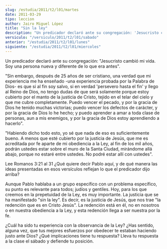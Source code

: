 ```yaml
---
slug: /estudia/2011/t2/l01/martes
date: 2011-03-29
tipo: leccion
author: Jairo Miguel López
title: "Sin la ley"
description: "Un predicador declaró ante su congregación: 'Jesucristo cambió mi vida. Soy  una persona nueva y diferente de lo que era antes'. 'Sin embargo, después de 25  años de ser cristiano, una verdad que mi experiencia me ha enseñado -una  experiencia probada por la Palabra de Dios..."
versiculo: "/versiculo/2011/t2/l01/sabado"
anterior: "/estudia/2011/t2/l01/lunes"
siguiente: "/estudia/2011/t2/l01/miercoles"
---
```


Un predicador declaró ante su congregación: "Jesucristo cambió mi vida. Soy una persona nueva y diferente de lo que era antes".

"Sin embargo, después de 25 años de ser cristiano, una verdad que mi experiencia me ha enseñado -una experiencia probada por la Palabra de Dios- es que si al fin soy salvo, si en verdad 'persevero hasta el fin' y llego al Reino de Dios, no tengo dudas de que será solamente porque estoy cubierto por el manto de la justicia de Cristo, tejido en el telar del cielo y que me cubre completamente. Puedo vencer el pecado, y por la gracia de Dios he tenido muchas victorias; puedo vencer los defectos de carácter, y por la gracia de Dios lo he hecho; y puedo aprender a amar a toda clase de personas, aun a mis enemigos, y por la gracia de Dios estoy aprendiendo a hacerlo".

"Habiendo dicho todo esto, yo sé que nada de eso es suficientemente bueno. A menos que esté cubierto por la justicia de Jesús, que me es acreditada por fe aparte de mi obediencia a la Ley, al fin de los mil años, podrán ustedes estar sobre el muro de la Santa Ciudad, mirándome allá abajo, porque no estaré entre ustedes. No podré estar allí con ustedes".

Lee Romanos 3:21 al 31 ¿Qué quiere decir Pablo aquí, y de qué manera las ideas presentadas en esos versículos reflejan lo que el predicador dijo arriba?

Aunque Pablo hablaba a un grupo específico con un problema específico, su punto es relevante para todos; judíos y gentiles. Hoy, para los que creemos en la prepetuidad de la Ley, es muy importante. La justicia que se ha manifestado "sin la ley". Es decir, es la justicia de Jesús, que nos trae "la redención que es en Cristo Jesús". La redención está en él, no en nosotros o en nuestra obediencia a la Ley, y esta redención llega a ser nuestra por la fe.

¿Cuál ha sido tu experiencia con la observancia de la Ley? ¿Has sentido, alguna vez, que tus mejores esfuerzos por obedecer te estaban haciendo justo ante Dios? ¿Qué implicaciones tiene tu respuesta? Lleva tu respuesta a la clase el sábado y defiende tu posición.

